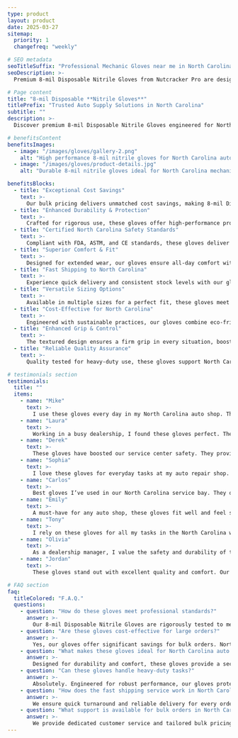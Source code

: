 ```yaml
---
type: product
layout: product
date: 2025-03-27
sitemap:
  priority: 1
  changefreq: "weekly"

# SEO metadata
seoTitleSuffix: "Professional Mechanic Gloves near me in North Carolina"
seoDescription: >-
  Premium 8-mil Disposable Nitrile Gloves from Nutcracker Pro are designed for top-notch performance. Ideal for North Carolina auto repair supplies, these gloves ensure safety, durability, and fast shipping for mechanics and service centers.

# Page content
title: "8-mil Disposable **Nitrile Gloves**"
titlePrefix: "Trusted Auto Supply Solutions in North Carolina"
subtitle: ""
description: >-
  Discover premium 8-mil Disposable Nitrile Gloves engineered for North Carolina auto shops. Enjoy superior durability, reliable safety, and fast shipping. Ideal for mechanics, dealerships, and service centers with unmatched performance and compliance.

# benefitsContent
benefitsImages:
  - image: "/images/gloves/gallery-2.png"
    alt: "High performance 8-mil nitrile gloves for North Carolina auto repair supplies"
  - image: "/images/gloves/product-details.jpg"
    alt: "Durable 8-mil nitrile gloves ideal for North Carolina mechanic safety products"

benefitsBlocks:
  - title: "Exceptional Cost Savings"
    text: >-
      Our bulk pricing delivers unmatched cost savings, making 8-mil Disposable Nitrile Gloves affordable for North Carolina mechanic supplies. Enjoy reduced costs and improved budget control for every auto shop order.
  - title: "Enhanced Durability & Protection"
    text: >-
      Crafted for rigorous use, these gloves offer high-performance protection against cuts and chemicals. Perfect for North Carolina auto repair supplies and mechanic tools for sale, ensuring long-lasting safety.
  - title: "Certified North Carolina Safety Standards"
    text: >-
      Compliant with FDA, ASTM, and CE standards, these gloves deliver trusted quality for North Carolina dealership supplies and industrial shop cleaners. Rely on certified safety for every service need.
  - title: "Superior Comfort & Fit"
    text: >-
      Designed for extended wear, our gloves ensure all-day comfort without restricting movement. Ideal for North Carolina auto shop tools and technician safety equipment, keeping hands secure and agile.
  - title: "Fast Shipping to North Carolina"
    text: >-
      Experience quick delivery and consistent stock levels with our gloves, tailored for North Carolina service center products. Benefit from fast shipping auto supplies and reliable inventory for every order.
  - title: "Versatile Sizing Options"
    text: >-
      Available in multiple sizes for a perfect fit, these gloves meet diverse needs in North Carolina dealerships and mechanic safety products. Enjoy optimal comfort and enhanced protection on every job.
  - title: "Cost-Effective for North Carolina"
    text: >-
      Engineered with sustainable practices, our gloves combine eco-friendly design with cost efficiency. A smart choice for North Carolina industrial shop cleaners and local mechanic supply distributors.
  - title: "Enhanced Grip & Control"
    text: >-
      The textured design ensures a firm grip in every situation, boosting efficiency in North Carolina auto repair tools and mechanic safety products. Enjoy precision handling and steady control with every use.
  - title: "Reliable Quality Assurance"
    text: >-
      Quality tested for heavy-duty use, these gloves support North Carolina car dealership supplies and bulk shop supplies. Trust in consistent performance and rigorous quality control for every auto repair need.

# testimonials section
testimonials:
  title: ""
  items:
    - name: "Mike"
      text: >-
        I use these gloves every day in my North Carolina auto shop. They grip well and last longer than cheaper brands. Great for quick repairs and bulk orders. A real game changer for my work.
    - name: "Laura"
      text: >-
        Working in a busy dealership, I found these gloves perfect. They offer a good fit and solid protection for mechanic supplies. Fast shipping and reliable quality make them a top pick.
    - name: "Derek"
      text: >-
        These gloves have boosted our service center safety. They provide excellent protection and comfort, making routine repairs smoother. Highly recommend for every mechanic.
    - name: "Sophia"
      text: >-
        I love these gloves for everyday tasks at my auto repair shop. They feel sturdy with a great grip. Being in North Carolina, I appreciate the fast delivery and consistent quality every time.
    - name: "Carlos"
      text: >-
        Best gloves I’ve used in our North Carolina service bay. They offer unmatched durability and a firm grip for car repairs. The quality and price strike a perfect balance for busy mechanics.
    - name: "Emily"
      text: >-
        A must-have for any auto shop, these gloves fit well and feel secure. Ideal for handling tough jobs, they are reliable and cost-effective, making work safer and easier every day.
    - name: "Tony"
      text: >-
        I rely on these gloves for all my tasks in the North Carolina workshop. They deliver solid performance from minor fixes to major repairs. A smart buy that meets every need without breaking the bank.
    - name: "Olivia"
      text: >-
        As a dealership manager, I value the safety and durability of these gloves. They provide a perfect grip and long-lasting wear, making them essential for our daily operations.
    - name: "Jordan"
      text: >-
        These gloves stand out with excellent quality and comfort. Our North Carolina team uses them daily for auto repair tasks. They offer reliable protection and are competitively priced for bulk orders.

# FAQ section
faq:
  titleColored: "F.A.Q."
  questions:
    - question: "How do these gloves meet professional standards?"
      answer: >-
        Our 8-mil Disposable Nitrile Gloves are rigorously tested to meet FDA, ASTM, and CE standards. In North Carolina, they are favored by auto shop supplies and mechanic tools for sale due to consistent quality and safety.
    - question: "Are these gloves cost-effective for large orders?"
      answer: >-
        Yes, our gloves offer significant savings for bulk orders. North Carolina service centers and dealerships benefit from competitive pricing and fast shipping, ensuring you get the best auto repair supplies without overspending.
    - question: "What makes these gloves ideal for North Carolina auto shops?"
      answer: >-
        Designed for durability and comfort, these gloves provide a secure grip and long-lasting wear. North Carolina auto shops value their resistance to chemicals and cuts, making them a top choice for daily mechanic safety.
    - question: "Can these gloves handle heavy-duty tasks?"
      answer: >-
        Absolutely. Engineered for robust performance, our gloves protect against punctures and chemicals. North Carolina mechanics appreciate the high-grade material and consistent performance during demanding auto repair tasks.
    - question: "How does the fast shipping service work in North Carolina?"
      answer: >-
        We ensure quick turnaround and reliable delivery for every order. In North Carolina, our fast shipping auto supplies guarantee that your dealership consumables and mechanic tools arrive on time, keeping your service center stocked.
    - question: "What support is available for bulk orders in North Carolina?"
      answer: >-
        We provide dedicated customer service and tailored bulk pricing to meet your needs. North Carolina service centers enjoy personalized support and easy reordering, ensuring your auto repair supplies are always available.
---
```


